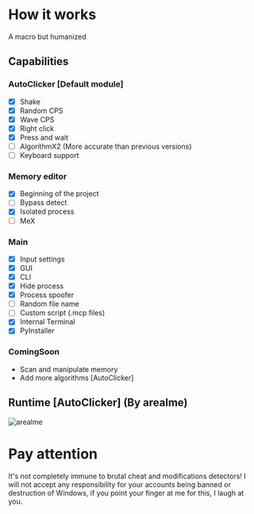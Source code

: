 # How it works
A macro but humanized
## Capabilities
### AutoClicker [Default module]
- [X] Shake
- [X] Random CPS
- [X] Wave CPS
- [X] Right click
- [X] Press and wait
- [ ] AlgorithmX2 (More accurate than previous versions)
- [ ] Keyboard support
### Memory editor
- [X] Beginning of the project
- [ ] Bypass detect
- [X] Isolated process
- [ ] MeX

### Main
- [X] Input settings
- [X] GUI
- [X] CLI
- [X] Hide process
- [X] Process spoofer
- [ ] Random file name
- [ ] Custom script (.mcp files)
- [X] Internal Terminal
- [X] PyInstaller

### ComingSoon
+ Scan and manipulate memory
+ Add more algorithms [AutoClicker]
## Runtime [AutoClicker] (By arealme)
![arealme](https://github.com/SmaamX/AutoPy/assets/90418723/bd3544dd-2077-4e92-883a-34d8edea943c)
# Pay attention
It's not completely immune to brutal cheat and modifications detectors!
I will not accept any responsibility for your accounts being banned or destruction of Windows, if you point your finger at me for this, I laugh at you.
